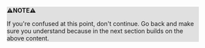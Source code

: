 <div style="margin:2em; background-color: #e0e0e0;">

<strong>⚠️NOTE️️️⚠️</strong>

If you're confused at this point, don't continue. Go back and make sure you understand because in the next section builds on the above content.
</div>

